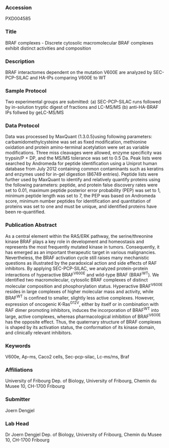 ### Accession
PXD004585

### Title
BRAF complexes -  Discrete cytosolic macromolecular BRAF complexes exhibit distinct activities and composition

### Description
BRAF interactomes dependent on the mutation V600E are analyzed by SEC-PCP-SILAC and HA-IPs comparing V600E to WT

### Sample Protocol
Two experimental groups are submitted: (a) SEC-PCP-SILAC runs followed by in-solution tryptic digest of fractions and LC-MS/MS (b) anti-HA-BRAF IPs follwed by geLC-MS/MS

### Data Protocol
Data was processed by MaxQuant (1.3.0.5)using following parameters: carbamidomethylcysteine was set as fixed modification, methionine oxidation and protein amino-terminal acetylation were set as variable modifications. Three miss cleavages were allowed, enzyme specificity was trypsin/P + DP, and the MS/MS tolerance was set to 0.5 Da. Peak lists were searched by Andromeda for peptide identification using a Uniprot human database from July 2012 containing common contaminants such as keratins and enzymes used for in-gel digestion (86749 entries). Peptide lists were further used by MaxQuant to identify and relatively quantify proteins using the following parameters: peptide, and protein false discovery rates were set to 0.01, maximum peptide posterior error probability (PEP) was set to 1, minimum peptide length was set to 7, the PEP was based on Andromeda score, minimum number peptides for identification and quantitation of proteins was set to one and must be unique, and identified proteins have been re-quantified.

### Publication Abstract
As a central element within the RAS/ERK pathway, the serine/threonine kinase BRAF plays a key role in development and homeostasis and represents the most frequently mutated kinase in tumors. Consequently, it has emerged as an important therapeutic target in various malignancies. Nevertheless, the BRAF activation cycle still raises many mechanistic questions as illustrated by the paradoxical action and side effects of RAF inhibitors. By applying SEC-PCP-SILAC, we analyzed protein-protein interactions of hyperactive BRAF<sup>V</sup><sup>600E</sup> and wild-type BRAF (BRAF<sup>WT</sup>). We identified two macromolecular, cytosolic BRAF complexes of distinct molecular composition and phosphorylation status. Hyperactive BRAF<sup>V</sup><sup>600E</sup> resides in large complexes of higher molecular mass and activity, while BRAF<sup>WT</sup> is confined to smaller, slightly less active complexes. However, expression of oncogenic K-Ras<sup>G12V</sup>, either by itself or in combination with RAF dimer promoting inhibitors, induces the incorporation of BRAF<sup>WT</sup> into large, active complexes, whereas pharmacological inhibition of BRAF<sup>V</sup><sup>600E</sup> has the opposite effect. Thus, the quaternary structure of BRAF complexes is shaped by its activation status, the conformation of its kinase domain, and clinically relevant inhibitors.

### Keywords
V600e, Ap-ms, Caco2 cells, Sec-pcp-silac, Lc-ms/ms, Braf

### Affiliations
University of Fribourg
Dep. of Biology, University of Fribourg, Chemin du Musee 10, CH-1700 Fribourg

### Submitter
Joern Dengjel

### Lab Head
Dr Joern Dengjel
Dep. of Biology, University of Fribourg, Chemin du Musee 10, CH-1700 Fribourg



